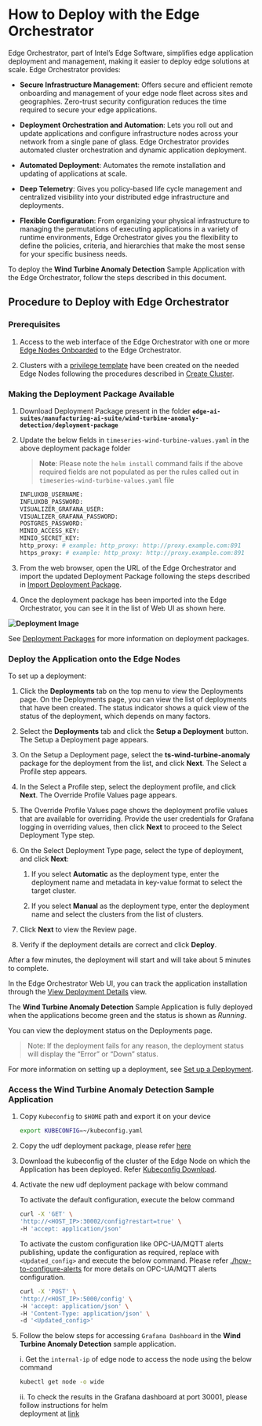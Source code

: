 # How to Deploy with the Edge Orchestrator

Edge Orchestrator, part of Intel’s Edge Software, simplifies edge application deployment and management, making it easier to deploy edge solutions at scale. Edge Orchestrator provides:

* **Secure Infrastructure Management**: Offers secure and efficient remote onboarding and management of your edge node fleet across sites and geographies. Zero-trust security configuration reduces the time required to secure your edge applications.

* **Deployment Orchestration and Automation**: Lets you roll out and update applications and configure infrastructure nodes across your network from a single pane of glass. Edge Orchestrator provides automated cluster orchestration and dynamic application deployment.

* **Automated Deployment**: Automates the remote installation and updating of applications at scale.

* **Deep Telemetry**: Gives you policy-based life cycle management and centralized visibility into your distributed edge infrastructure and deployments.

* **Flexible Configuration**: From organizing your physical infrastructure to managing the permutations of executing applications in a variety of runtime environments, Edge Orchestrator gives you the flexibility to define the policies, criteria, and hierarchies that make the most sense for your specific business needs.

To deploy the **Wind Turbine Anomaly Detection** Sample Application with the Edge Orchestrator, follow the steps described in this document.

## Procedure to Deploy with Edge Orchestrator

### Prerequisites

1. Access to the web interface of the Edge Orchestrator with one or more [Edge Nodes Onboarded](<https://docs.openedgeplatform.intel.com/edge-manage-docs/main/user_guide/set_up_edge_infra/edge_node_onboard.html>) to the Edge Orchestrator.

1. Clusters with a [privilege template](<https://docs.openedgeplatform.intel.com/edge-manage-docs/main/user_guide/additional_howtos/set_up_a_cluster_template.html>) have been created on the needed Edge Nodes following the procedures described in [Create Cluster](<https://docs.openedgeplatform.intel.com/edge-manage-docs/main/user_guide/set_up_edge_infra/create_clusters.html#create-cluster>).

### Making the Deployment Package Available

1. Download Deployment Package present in the folder **`edge-ai-suites/manufacturing-ai-suite/wind-turbine-anomaly-detection/deployment-package`**

1. Update the below fields in `timeseries-wind-turbine-values.yaml` in the above deployment package folder

   > **Note**: Please note the `helm install` command fails if the above required fields are not populated as per the rules called out in `timeseries-wind-turbine-values.yaml` file

    ```sh
    INFLUXDB_USERNAME:
    INFLUXDB_PASSWORD:
    VISUALIZER_GRAFANA_USER:
    VISUALIZER_GRAFANA_PASSWORD:
    POSTGRES_PASSWORD:
    MINIO_ACCESS_KEY:  
    MINIO_SECRET_KEY: 
    http_proxy: # example: http_proxy: http://proxy.example.com:891
    https_proxy: # example: http_proxy: http://proxy.example.com:891
    ```

1. From the web browser, open the URL of the Edge Orchestrator and import the updated Deployment Package following the steps described in [Import Deployment Package](<https://docs.openedgeplatform.intel.com/edge-manage-docs/main/user_guide/package_software/import_deployment.html#import-deployment-package>).

1. Once the deployment package has been imported into the Edge Orchestrator, you can see it in the list of Web UI as shown here.

**![Deployment Image](./_images/emf_deployment.png)**

See [Deployment Packages](<https://docs.openedgeplatform.intel.com/edge-manage-docs/main/user_guide/package_software/deploy_packages.html#view-deployment-packages>) for more information on deployment packages.

### Deploy the Application onto the Edge Nodes

To set up a deployment:

1. Click the **Deployments** tab on the top menu to view the Deployments page. On the Deployments page, you can view the list of deployments that have been created. The status indicator shows a quick view of the status of the deployment, which depends on many factors.

1. Select the **Deployments** tab and click the **Setup a Deployment** button. The Setup a Deployment page appears.

1. On the Setup a Deployment page, select the **ts-wind-turbine-anomaly** package for the deployment from the list, and click **Next**. The Select a Profile step appears.

1. In the Select a Profile step, select the deployment profile, and click **Next**. The Override Profile Values page appears.

1. The Override Profile Values page shows the deployment profile values that are available for overriding. Provide the user credentials for Grafana logging in overriding values, then click **Next** to proceed to the Select Deployment Type step.

1. On the Select Deployment Type page, select the type of deployment, and click **Next**:

    1. If you select **Automatic** as the deployment type, enter the deployment name and metadata in key-value format to select the target cluster.

    1. If you select **Manual** as the deployment type, enter the deployment name and select the clusters from the list of clusters.

1. Click **Next** to view the Review page.

1. Verify if the deployment details are correct and click **Deploy**.

After a few minutes, the deployment will start and will take about 5 minutes to complete.

In the Edge Orchestrator Web UI, you can track the application installation through the [View Deployment Details](<https://docs.openedgeplatform.intel.com/edge-manage-docs/main/user_guide/package_software/deployment_details.html#view-deployment-details>) view.

The **Wind Turbine Anomaly Detection** Sample Application is fully deployed when the applications become green and the status is shown as _Running_.

You can view the deployment status on the Deployments page.

> Note: If the deployment fails for any reason, the deployment status will display the “Error” or “Down” status.

For more information on setting up a deployment, see [Set up a Deployment](<https://docs.openedgeplatform.intel.com/edge-manage-docs/main/user_guide/package_software/setup_deploy.html#set-up-a-deployment>).


### Access the **Wind Turbine Anomaly Detection** Sample Application

1. Copy `Kubeconfig` to `$HOME` path and export it on your device

    ```bash
    export KUBECONFIG=~/kubeconfig.yaml
    ```

1. Copy the udf deployment package, please refer [here](how-to-deploy-with-helm.md#copy-the-windturbine_anomaly_detection-udf-package-for-helm-deployment-to-time-series-analytics-microservice)

1. Download the kubeconfig of the cluster of the Edge Node on which the Application has been deployed. Refer [Kubeconfig Download](<https://docs.openedgeplatform.intel.com/edge-manage-docs/main/user_guide/set_up_edge_infra/accessing_clusters.html#organize-cluster-access-with-a-kubeconfig-file>).

1. Activate the new udf deployment package with below command

    To activate the default configuration, execute the below command
    ```bash
    curl -X 'GET' \
    'http://<HOST_IP>:30002/config?restart=true' \
    -H 'accept: application/json'
    ```

    To activate the custom configuration like OPC-UA/MQTT alerts publishing, update the configuration as required, replace with `<Updated_config>` and execute the below command. Please refer [./how-to-configure-alerts](./how-to-configure-alerts) for more details on OPC-UA/MQTT alerts configuration.
   
    ```bash
    curl -X 'POST' \
    'http://<HOST_IP>:5000/config' \
    -H 'accept: application/json' \
    -H 'Content-Type: application/json' \
    -d '<Updated_config>'
    ```
1. Follow the below steps for accessing `Grafana Dashboard` in the **Wind Turbine Anomaly Detection** sample application.

    i. Get the `internal-ip` of edge node to access the node using the below command 

    ```bash
    kubectl get node -o wide
    ``` 
    ii. To check the results in the Grafana dashboard at port 30001, please follow instructions for helm     
       deployment at [link](get-started.md#verify-the-wind-turbine-anomaly-detection-results)
